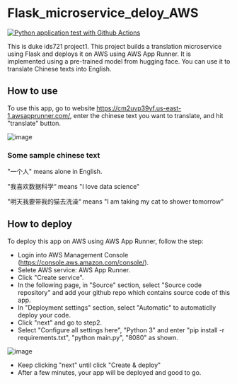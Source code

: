 # Flask_microservice_deloy_AWS
[![Python application test with Github Actions](https://github.com/kaifeng-yu16/Flask_microservice_deloy_AWS/actions/workflows/main.yml/badge.svg)](https://github.com/kaifeng-yu16/Flask_microservice_deloy_AWS/actions/workflows/main.yml)

This is duke ids721 project1. This project builds a translation microservice using Flask and deploys it on AWS using AWS App Runner. It is implemented using a pre-trained model from hugging face. You can use it to translate Chinese texts into English.

## How to use
To use this app, go to website https://cm2uvp39yf.us-east-1.awsapprunner.com/, enter the chinese text you want to translate, and hit "translate" button.


![image](https://user-images.githubusercontent.com/90477174/151687738-a2016c36-7f58-4e21-988a-61483affe767.png)


### Some sample chinese text
"一个人" means alone in English.

"我喜欢数据科学“ means "I love data science"

"明天我要带我的猫去洗澡“ means "I am taking my cat to shower tomorrow"

## How to deploy
To deploy this app on AWS using AWS App Runner, follow the step:

- Login into AWS Management Console (https://console.aws.amazon.com/console/).
- Selete AWS service: AWS App Runner.
- Click "Create service".
- In the following page, in "Source" section, select "Source code repository" and add your github repo which contains source code of this app.
- In "Deployment settings" section, select "Automatic" to automaticlly deploy your code.
- Click "next" and go to step2.
- Select "Configure all settings here", "Python 3" and enter "pip install -r requirements.txt", "python main.py", "8080" as shown.

![image](https://user-images.githubusercontent.com/90477174/151688085-cfc04aca-1f12-412f-8a4a-93ce676b5a24.png)

- Keep clicking "next" until click "Create & deploy"
- After a few minutes, your app will be deployed and good to go.
